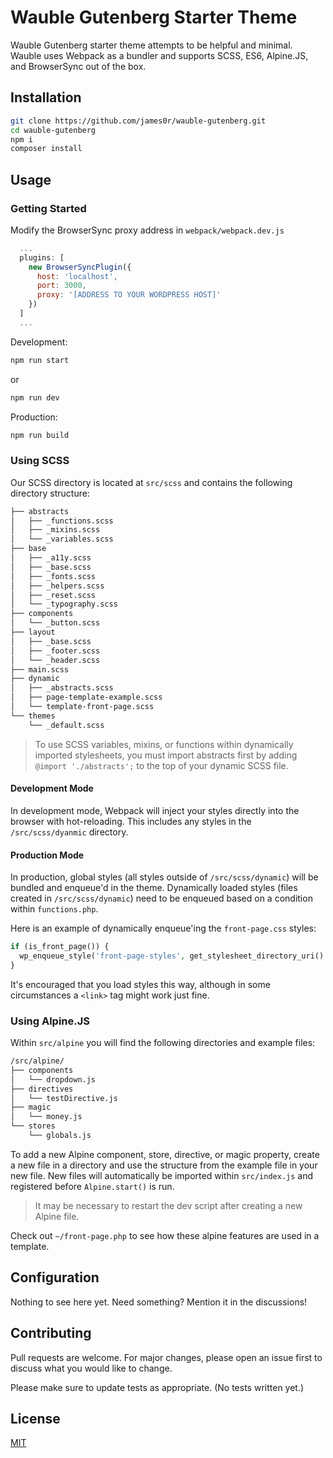 # Wauble Gutenberg Starter Theme

Wauble Gutenberg starter theme attempts to be helpful and minimal. Wauble uses Webpack as a bundler and supports SCSS, ES6, Alpine.JS, and BrowserSync out of the box.

## Installation

```bash
git clone https://github.com/james0r/wauble-gutenberg.git
cd wauble-gutenberg
npm i
composer install
```

## Usage

### Getting Started

Modify the BrowserSync proxy address in `webpack/webpack.dev.js`

```javascript
  ...
  plugins: [
    new BrowserSyncPlugin({
      host: 'localhost',
      port: 3000,
      proxy: '[ADDRESS TO YOUR WORDPRESS HOST]'
    })
  ]
  ...
```

Development:
```bash
npm run start
```
or
```bash
npm run dev
```

Production:
```bash
npm run build
```

### Using SCSS

Our SCSS directory is located at `src/scss` and contains the following directory structure:

```bash
├── abstracts
│   ├── _functions.scss
│   ├── _mixins.scss
│   └── _variables.scss
├── base
│   ├── _a11y.scss
│   ├── _base.scss
│   ├── _fonts.scss
│   ├── _helpers.scss
│   ├── _reset.scss
│   └── _typography.scss
├── components
│   └── _button.scss
├── layout
│   ├── _base.scss
│   ├── _footer.scss
│   └── _header.scss
├── main.scss
├── dynamic
│   ├── _abstracts.scss
│   ├── page-template-example.scss
│   └── template-front-page.scss
└── themes
    └── _default.scss
```

> To use SCSS variables, mixins, or functions within dynamically imported stylesheets, you must import abstracts first by adding `@import './abstracts';` to the top of your dynamic SCSS file.

#### Development Mode

In development mode, Webpack will inject your styles directly into the browser with hot-reloading. This includes any styles in the `/src/scss/dyanmic` directory.

#### Production Mode

In production, global styles (all styles outside of `/src/scss/dynamic`) will be bundled and enqueue'd in the theme. Dynamically loaded styles (files created in `/src/scss/dynamic`) need to be enqueued based on a condition within `functions.php`. 

Here is an example of dynamically enqueue'ing the `front-page.css` styles:

```php
if (is_front_page()) {
  wp_enqueue_style('front-page-styles', get_stylesheet_directory_uri() . '/dist/front-page.css');
} 
```

It's encouraged that you load styles this way, although in some circumstances a `<link>` tag might work just fine.

### Using Alpine.JS

Within `src/alpine` you will find the following directories and example files:

```bash
/src/alpine/
├── components
│   └── dropdown.js
├── directives
│   └── testDirective.js
├── magic
│   └── money.js
└── stores
    └── globals.js
```

To add a new Alpine component, store, directive, or magic property, create a new file in a directory and use the structure from the example file in your new file. New files will automatically be imported within `src/index.js` and registered before `Alpine.start()` is run.

> It may be necessary to restart the dev script after creating a new Alpine file.

Check out `~/front-page.php` to see how these alpine features are used in a template.

## Configuration
Nothing to see here yet. Need something? Mention it in the discussions!

## Contributing
Pull requests are welcome. For major changes, please open an issue first to discuss what you would like to change.

Please make sure to update tests as appropriate. (No tests written yet.)

## License
[MIT](https://choosealicense.com/licenses/mit/)
